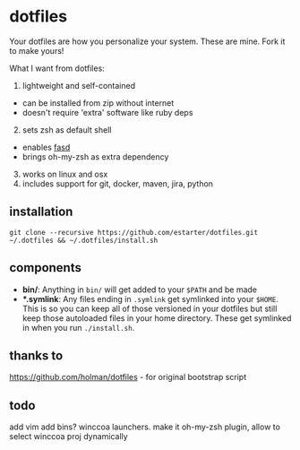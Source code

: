 # dotfiles

Your dotfiles are how you personalize your system. These are mine. Fork it to make yours!

What I want from dotfiles:

1. lightweight and self-contained
  * can be installed from zip without internet
  * doesn't require 'extra' software like ruby deps
2. sets zsh as default shell
  * enables [fasd](https://github.com/clvv/fasd)
  * brings oh-my-zsh as extra dependency
3. works on linux and osx
4. includes support for git, docker, maven, jira, python


## installation 

    git clone --recursive https://github.com/estarter/dotfiles.git ~/.dotfiles && ~/.dotfiles/install.sh


## components

- **bin/**: Anything in `bin/` will get added to your `$PATH` and be made
- **\*.symlink**: Any files ending in `.symlink` get symlinked into
  your `$HOME`. This is so you can keep all of those versioned in your dotfiles
  but still keep those autoloaded files in your home directory. These get
  symlinked in when you run `./install.sh`.


## thanks to
https://github.com/holman/dotfiles - for original bootstrap script


## todo
add vim
add bins?
winccoa launchers. make it oh-my-zsh plugin, allow to select winccoa proj dynamically
